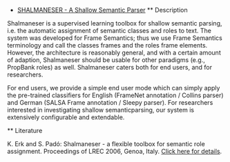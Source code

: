* [SHALMANESER - A Shallow Semantic Parser](http://www.coli.uni-saarland.de/projects/salsa/shal/)
** Description

Shalmaneser is a supervised learning toolbox for shallow semantic parsing, i.e. the automatic assignment of semantic classes and roles to text. The system was developed for Frame Semantics; thus we use Frame Semantics terminology and call the classes frames and the roles frame elements. However, the architecture is reasonably general, and with a certain amount of adaption, Shalmaneser should be usable for other paradigms (e.g., PropBank roles) as well. Shalmaneser caters both for end users, and for researchers.

For end users, we provide a simple end user mode which can simply apply the pre-trained classifiers for English (FrameNet annotation / Collins parser) and German (SALSA Frame annotation / Sleepy parser). For researchers interested in investigating shallow semanticparsing, our system is extensively configurable and extendable.

** Literature

K. Erk and S. Padó: Shalmaneser - a flexible toolbox for semantic role assignment. Proceedings of LREC 2006, Genoa, Italy. [Click here for details](http://www.nlpado.de/~sebastian/pub/papers/lrec06_erk.pdf).
